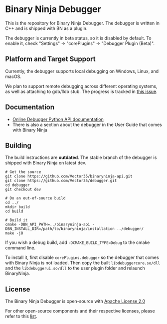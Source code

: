 # Binary Ninja Debugger

This is the repository for Binary Ninja Debugger. The debugger is written in C++ and is shipped with BN as a plugin.

The debugger is currently in beta status, so it is disabled by default. To enable it, check "Settings" -> "corePlugins" -> "Debugger Plugin (Beta)".


## Platform and Target Support

Currently, the debugger supports local debugging on Windows, Linux, and macOS.

We plan to support remote debugging across different operating systems, as well as attaching to gdb/lldb stub. The progress is tracked in [this issue](https://github.com/Vector35/debugger/issues/122).




## Documentation

- [Online Debugger Python API documentation](https://dev-api.binary.ninja/binaryninja.debugger.debuggercontroller-module.html#binaryninja.debugger.debuggercontroller.DebuggerController)
- There is also a section about the debugger in the User Guide that comes with Binary Ninja

## Building

The build instructions are **outdated**. The stable branch of the debugger is shipped with Binary Ninja on latest dev.

```
# Get the source
git clone https://github.com/Vector35/binaryninja-api.git
git clone https://github.com/Vector35/debugger.git
cd debugger
git checkout dev

# Do an out-of-source build
cd ../
mkdir build
cd build

# Build it
cmake -DBN_API_PATH=../binaryninja-api -DBN_INSTALL_DIR=/path/to/binaryninja/installation ../debugger/
make -j8
```

If you wish a debug build, add `-DCMAKE_BUILD_TYPE=Debug` to the cmake command line.

To install it, first disable `corePlugins.debugger` so the debugger that comes with Binary Ninja is not loaded. Then copy the built `libdebuggercore.so/dll` and the `libdebuggerui.so/dll` to the user plugin folder and relaunch BinaryNinja.


## License

The Binary Ninja Debugger is open-source with [Apache License 2.0](https://raw.githubusercontent.com/Vector35/debugger/dev/LICENSE)

For other open-source components and their respective licenses, please refer to this [list](open-source.md).